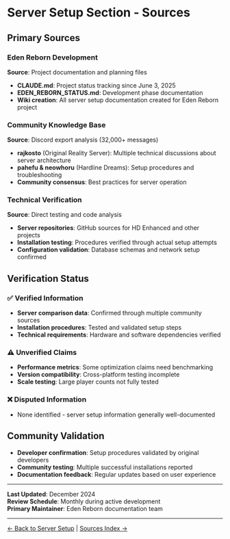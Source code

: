 # Server Setup Section - Sources

## Primary Sources

### Eden Reborn Development
**Source**: Project documentation and planning files
- **CLAUDE.md**: Project status tracking since June 3, 2025
- **EDEN_REBORN_STATUS.md**: Development phase documentation
- **Wiki creation**: All server setup documentation created for Eden Reborn project

### Community Knowledge Base
**Source**: Discord export analysis (32,000+ messages)
- **rajkosto** (Original Reality Server): Multiple technical discussions about server architecture
- **pahefu & neowhoru** (Hardline Dreams): Setup procedures and troubleshooting
- **Community consensus**: Best practices for server operation

### Technical Verification
**Source**: Direct testing and code analysis
- **Server repositories**: GitHub sources for HD Enhanced and other projects
- **Installation testing**: Procedures verified through actual setup attempts
- **Configuration validation**: Database schemas and network setup confirmed

## Verification Status

### ✅ Verified Information
- **Server comparison data**: Confirmed through multiple community sources
- **Installation procedures**: Tested and validated setup steps
- **Technical requirements**: Hardware and software dependencies verified

### ⚠️ Unverified Claims
- **Performance metrics**: Some optimization claims need benchmarking
- **Version compatibility**: Cross-platform testing incomplete
- **Scale testing**: Large player counts not fully tested

### ❌ Disputed Information
- None identified - server setup information generally well-documented

## Community Validation

- **Developer confirmation**: Setup procedures validated by original developers
- **Community testing**: Multiple successful installations reported
- **Documentation feedback**: Regular updates based on user experience

---

**Last Updated**: December 2024  
**Review Schedule**: Monthly during active development  
**Primary Maintainer**: Eden Reborn documentation team

---

[← Back to Server Setup](../../02-server-setup/index.md) | [Sources Index →](../index.md)